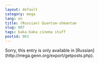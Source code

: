 ```yaml
---
layout: default
category: mega
lang: en
title: (Russian) Quantum-shmantum
slug: 007
tags: baka-baka cinema stuff 
postid: 963
---
```

<p>Sorry, this entry is only available in [Russian](http://mega.genn.org/export/getposts.php).</p>